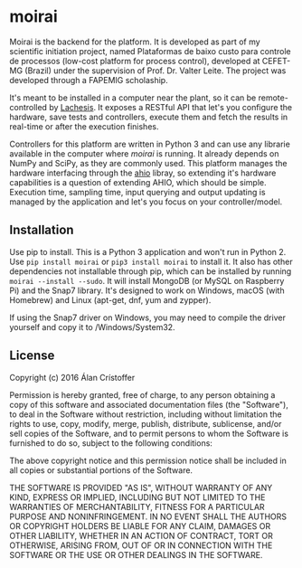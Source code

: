 # moirai

Moirai is the backend for the platform. It is developed as part of my scientific
initiation project, named Plataformas de baixo custo para controle de processos
(low-cost platform for process control), developed at CEFET-MG (Brazil) under
the supervision of Prof. Dr. Valter Leite. The project was developed through a
FAPEMIG scholaship.

It's meant to be installed in a computer near the plant, so it can be
remote-controlled by [Lachesis](https://github.com/acristoffers/Lachesis). It
exposes a RESTful API that let's you configure the hardware, save tests and
controllers, execute them and fetch the results in real-time or after the
execution finishes.

Controllers for this platform are written in Python 3 and can use any librarie
available in the computer where _moirai_ is running. It already depends on NumPy
and SciPy, as they are commonly used. This platform manages the hardware
interfacing through the [ahio](https://github.com/acristoffers/ahio) libray, so
extending it's hardware capabilities is a question of extending AHIO, which
should be simple. Execution time, sampling time, input querying and output
updating is managed by the application and let's you focus on your
controller/model.

## Installation

Use pip to install. This is a Python 3 application and won't run in Python 2.
Use `pip install moirai` or `pip3 install moirai` to install it. It also has
other dependencies not installable through pip, which can be installed by
running `moirai --install --sudo`. It will install MongoDB (or MySQL on
Raspberry Pi) and the Snap7 library. It's designed to work on Windows, macOS
(with Homebrew) and Linux (apt-get, dnf, yum and zypper).

If using the Snap7 driver on Windows, you may need to compile the driver
yourself and copy it to /Windows/System32.

## License

Copyright (c) 2016 Álan Crístoffer

Permission is hereby granted, free of charge, to any person obtaining a copy
of this software and associated documentation files (the "Software"), to deal
in the Software without restriction, including without limitation the rights
to use, copy, modify, merge, publish, distribute, sublicense, and/or sell
copies of the Software, and to permit persons to whom the Software is
furnished to do so, subject to the following conditions:

The above copyright notice and this permission notice shall be included in
all copies or substantial portions of the Software.

THE SOFTWARE IS PROVIDED "AS IS", WITHOUT WARRANTY OF ANY KIND, EXPRESS OR
IMPLIED, INCLUDING BUT NOT LIMITED TO THE WARRANTIES OF MERCHANTABILITY,
FITNESS FOR A PARTICULAR PURPOSE AND NONINFRINGEMENT. IN NO EVENT SHALL THE
AUTHORS OR COPYRIGHT HOLDERS BE LIABLE FOR ANY CLAIM, DAMAGES OR OTHER
LIABILITY, WHETHER IN AN ACTION OF CONTRACT, TORT OR OTHERWISE, ARISING FROM,
OUT OF OR IN CONNECTION WITH THE SOFTWARE OR THE USE OR OTHER DEALINGS IN
THE SOFTWARE.
